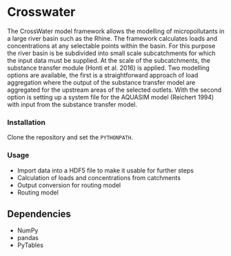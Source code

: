 # Crosswater #

The CrossWater model framework allows the modelling of micropollutants in a large river basin such as the Rhine. 
The framework calculates loads and concentrations at any selectable points within the basin. For this purpose 
the river basin is be subdivided into small scale subcatchments for which  the input data must be supplied. 
At the scale of the subcatchments, the substance transfer module (Honti et al. 2016) is applied. Two modelling 
options are available, the first is a straightforward approach of load aggregation where the output of 
the substance transfer model are aggregated for the upstream areas of the selected outlets. With the second 
option is setting up a system file for the AQUASIM model (Reichert 1994) with input from the substance transfer 
model.

### Installation 

Clone the repository and set the `PYTHONPATH`.

### Usage ###

* Import data into a HDF5 file to make it usable for further steps
* Calculation of loads and concentrations from catchments
* Output conversion for routing model
* Routing model

## Dependencies

* NumPy
* pandas
* PyTables
